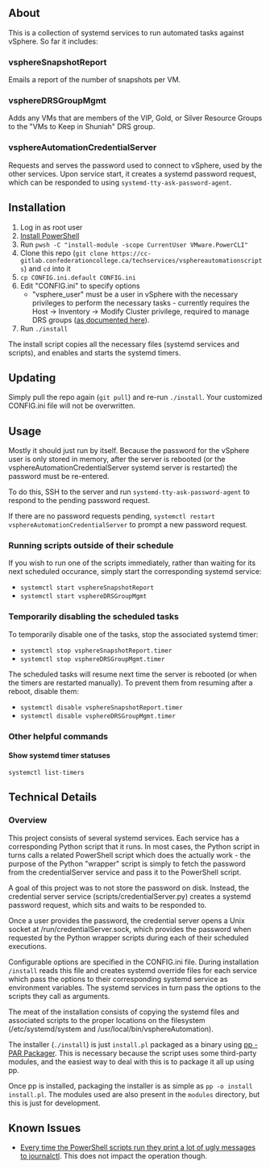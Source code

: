 ## About
This is a collection of systemd services to run automated tasks against vSphere. So far it includes:

### vsphereSnapshotReport
Emails a report of the number of snapshots per VM.

### vsphereDRSGroupMgmt
Adds any VMs that are members of the VIP, Gold, or Silver Resource Groups to the "VMs to Keep in Shuniah" DRS group.

### vsphereAutomationCredentialServer
Requests and serves the password used to connect to vSphere, used by the other services. Upon service start, it creates a systemd password request, which can be responded to using `systemd-tty-ask-password-agent`.

## Installation
1. Log in as root user
2. [Install PowerShell](https://learn.microsoft.com/en-us/powershell/scripting/install/install-rhel?view=powershell-7.4)
3. Run `pwsh -C "install-module -scope CurrentUser VMware.PowerCLI"`
4. Clone this repo (`git clone https://cc-gitlab.confederationcollege.ca/techservices/vsphereautomationscripts`) and `cd` into it
5. `cp CONFIG.ini.default CONFIG.ini`
6. Edit "CONFIG.ini" to specify options
    - "vsphere_user" must be a user in vSphere with the necessary privileges to perform the necessary tasks - currently requires the Host -> Inventory -> Modify Cluster privilege, required to manage DRS groups ([as documented here](https://tekhead.it/blog/2015/06/assigning-vcenter-permissions-for-drs-affinity-rules/)).
7. Run `./install`

The install script copies all the necessary files (systemd services and scripts), and enables and starts the systemd timers.

## Updating
Simply pull the repo again (`git pull`) and re-run `./install`. Your customized CONFIG.ini file will not be overwritten.

## Usage
Mostly it should just run by itself. Because the password for the vSphere user is only stored in memory, after the server is rebooted (or the vsphereAutomationCredentialServer systemd server is restarted) the password must be re-entered.

To do this, SSH to the server and run `systemd-tty-ask-password-agent` to respond to the pending password request.

If there are no password requests pending, `systemctl restart vsphereAutomationCredentialServer` to prompt a new password request.

### Running scripts outside of their schedule
If you wish to run one of the scripts immediately, rather than waiting for its next scheduled occurance, simply start the corresponding systemd service:

- `systemctl start vsphereSnapshotReport`
- `systemctl start vsphereDRSGroupMgmt`

### Temporarily disabling the scheduled tasks
To temporarily disable one of the tasks, stop the associated systemd timer:

- `systemctl stop vsphereSnapshotReport.timer`
- `systemctl stop vsphereDRSGroupMgmt.timer`

The scheduled tasks will resume next time the server is rebooted (or when the timers are restarted manually). To prevent them from resuming after a reboot, disable them:

- `systemctl disable vsphereSnapshotReport.timer`
- `systemctl disable vsphereDRSGroupMgmt.timer`

### Other helpful commands

#### Show systemd timer statuses
`systemctl list-timers`

## Technical Details

### Overview
This project consists of several systemd services. Each service has a corresponding Python script that it runs. In most cases, the Python script in turns calls a related PowerShell script which does the actually work - the purpose of the Python "wrapper" script is simply to fetch the password from the credentialServer service and pass it to the PowerShell script.

A goal of this project was to not store the password on disk. Instead, the credential server service (scripts/credentialServer.py) creates a systemd password request, which sits and waits to be responded to.

Once a user provides the password, the credential server opens a Unix socket at /run/credentialServer.sock, which provides the password when requested by the Python wrapper scripts during each of their scheduled executions.

Configurable options are specified in the CONFIG.ini file. During installation `/install` reads this file and creates systemd override files for each service which pass the options to their corresponding systemd service as environment variables. The systemd services in turn pass the options to the scripts they call as arguments.

The meat of the installation consists of copying the systemd files and associated scripts to the proper locations on the filesystem (/etc/systemd/system and /usr/local/bin/vsphereAutomation).

The installer (`./install`) is just `install.pl` packaged as a binary using [pp - PAR Packager](https://metacpan.org/pod/pp). This is necessary because the script uses some third-party modules, and the easiest way to deal with this is to package it all up using pp.

Once pp is installed, packaging the installer is as simple as `pp -o install install.pl`. The modules used are also present in the `modules` directory, but this is just for development.

## Known Issues
- [Every time the PowerShell scripts run they print a lot of ugly messages to journalctl](https://cc-gitlab.confederationcollege.ca/techservices/vsphereautomationscripts/-/issues/9). This does not impact the operation though.
